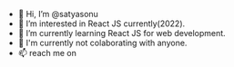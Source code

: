 - 👋 Hi, I’m @satyasonu
- 👀 I’m interested in React JS currently(2022).
- 🌱 I’m currently learning React JS for web development.
- 💞️ I'm currently not colaborating with anyone.
- 📫 reach me on 

<!---
satyasonu/satyasonu is a ✨ special ✨ repository because its `README.md` (this file) appears on your GitHub profile.
You can click the Preview link to take a look at your changes.
--->
